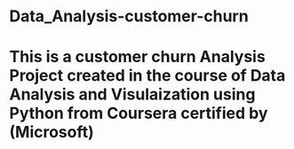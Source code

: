 # Data_Analysis-customer-churn
# This is a customer churn Analysis Project created in the course of Data Analysis and Visulaization using Python from Coursera certified by (Microsoft)

